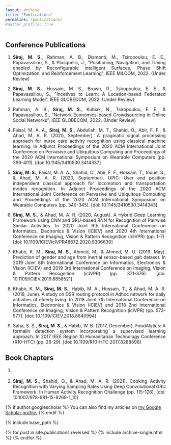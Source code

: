 ```yaml
---
layout: archive
title: "Publications"
permalink: /publications/
#author_profile: true
---
```


<H2>Conference Publications</H2>

<ol>
  <li><p align="justify"><b>Siraj, M. S.</b>, Rahman, A. B., Diamanti, M., Tsiropoulou, E. E., Papavassiliou, S., & Plusquelic, J., "Positioning, Navigation, and Timing enabled by Reconfigurable Intelligent Surfaces, Phase Shift Optimization, and Reinforcement Learning", IEEE MILCOM, 2022. (Under Review)</p></li>
  <li><p align="justify"><b>Siraj, M. S.</b>, Hossain, M. S., Brown, R., Tsiropoulou, E. E., & Papavassiliou, S., "Incetives to Learn: A Location-based Federated Learning Model", IEEE GLOBECOM, 2022. (Under Review)</p></li>
  <li><p align="justify">Rahman, A. B., <b>Siraj, M. S.</b>, Kubiak, N., Tsiropoulou, E. E., & Papavassiliou, S., "Network Economics-based Crowdsourcing in Online Social Networks", IEEE GLOBECOM, 2022. (Under Review)</p></li> 
  <li><p align="justify">Faisal, M. A. A., <b>Siraj, M. S.</b>, Abdullah, M. T., Shahid, O., Abir, F. F., & Ahad, M. A. R. (2020, September). A pragmatic signal processing approach for nurse care activity recognition using classical machine learning. In Adjunct Proceedings of the 2020 ACM International Joint Conference on Pervasive and Ubiquitous Computing and Proceedings of the 2020 ACM International Symposium on Wearable Computers (pp. 396-401). [doi: 10.1145/3410530.3414337]</p></li>
  <li><p align="justify"><b>Siraj, M. S.</b>, Faisal, M. A. A., Shahid, O., Abir, F. F., Hossain, T., Inoue, S., & Ahad, M. A. R. (2020, September). UPIC: User and position independent classical approach for locomotion and transportation modes recognition. In Adjunct Proceedings of the 2020 ACM International Joint Conference on Pervasive and Ubiquitous Computing and Proceedings of the 2020 ACM International Symposium on Wearable Computers (pp. 340-345). [doi: 10.1145/3410530.3414343]</p></li> 
  <li><p align="justify"><b>Siraj, M. S.</b>, & Ahad, M. A. R. (2020, August). A Hybrid Deep Learning Framework using CNN and GRU-based RNN for Recognition of Pairwise Similar Activities. In 2020 Joint 9th International Conference on Informatics, Electronics & Vision (ICIEV) and 2020 4th International Conference on Imaging, Vision & Pattern Recognition (icIVPR) (pp. 1-7). [doi: 10.1109/ICIEVicIVPR48672.2020.9306630]</p></li>
  <li><p align="justify">Khabir, K. M., <b>Siraj, M. S.</b>, Ahmed, M., & Ahmed, M. U. (2019, May). Prediction of gender and age from inertial sensor-based gait dataset. In 2019 Joint 8th International Conference on Informatics, Electronics & Vision (ICIEV) and 2019 3rd International Conference on Imaging, Vision & Pattern Recognition (icIVPR) (pp. 371-376). [doi: 10.1109/ICIEV.2019.8858521]</p></li> 
  <li><p align="justify">Khabir, K. M., <b>Siraj, M. S.</b>, Habib, M. A., Hossain, T., & Ahad, M. A. R. (2018, June). A study on DSR routing protocol in Adhoc network for daily activities of elderly living. In 2018 Joint 7th International Conference on Informatics, Electronics & Vision (ICIEV) and 2018 2nd International Conference on Imaging, Vision & Pattern Recognition (icIVPR) (pp. 573-577). [doi: 10.1109/ICIEV.2018.8640994]</p></li>
  <li><p align="justify">Saha, S. S., <b>Siraj, M. S.</b>, & Habib, W. B. (2017, December). FoodAlytics: A formalin detection system incorporating a supervised learning approach. In 2017 IEEE Region 10 Humanitarian Technology Conference (R10-HTC) (pp. 26-29). [doi: 10.1109/R10-HTC.2017.8288898]</p></li>
</ol>

<H2>Book Chapters</H2>

<ol>
  <li><p align="justify"><li><p align="justify"><b>Siraj, M. S.</b>, Shahid, O., & Ahad, M. A. R. (2021). Cooking Activity Recognition with Varying Sampling Rates Using Deep Convolutional GRU Framework. In Human Activity Recognition Challenge (pp. 115-126). [doi: 10.1007/978-981-15-8269-1_10]</p></li></p></li>
</ol>

{% if author.googlescholar %}
  You can also find my articles on <u><a href="{{author.googlescholar}}">my Google Scholar profile</a>.</u>
{% endif %}

{% include base_path %}

{% for post in site.publications reversed %}
  {% include archive-single.html %}
{% endfor %}
